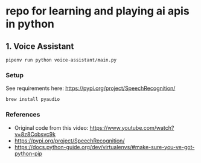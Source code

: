 # repo for learning and playing ai apis in python

## 1. Voice Assistant

```
pipenv run python voice-assistant/main.py
```

### Setup

See requirements here: https://pypi.org/project/SpeechRecognition/
```
brew install pyaudio
```

### References

* Original code from this video: https://www.youtube.com/watch?v=8z8Cobsvc9k
* https://pypi.org/project/SpeechRecognition/
* https://docs.python-guide.org/dev/virtualenvs/#make-sure-you-ve-got-python-pip